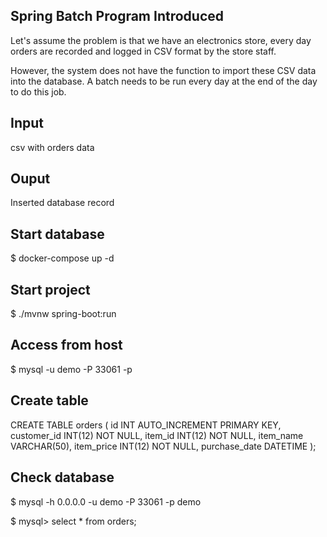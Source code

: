 
## Spring Batch Program Introduced

Let's assume the problem is that we have an electronics store, every day orders are recorded and logged in CSV format by the store staff.

However, the system does not have the function to import these CSV data into the database. A batch needs to be run every day at the end of the day to do this job.


## Input 
csv with orders data

## Ouput
Inserted database record

## Start database
$ docker-compose up -d

## Start project
$ ./mvnw spring-boot:run

## Access from host
$ mysql -u demo -P 33061 -p

## Create table
CREATE TABLE orders (
id INT AUTO_INCREMENT PRIMARY KEY,
customer_id INT(12) NOT NULL,
item_id INT(12) NOT NULL,
item_name VARCHAR(50),
item_price INT(12) NOT NULL,
purchase_date DATETIME
);

## Check database
$ mysql -h 0.0.0.0 -u demo -P 33061 -p demo

$ mysql> select * from orders;


